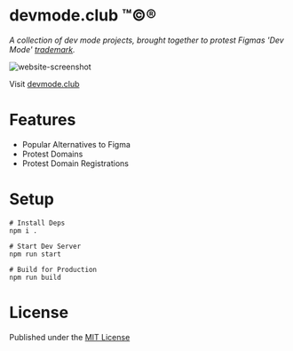 # devmode.club ™©®
_A collection of dev mode projects, brought together to protest Figmas 'Dev Mode' [trademark](https://tsdr.uspto.gov/#caseNumber=98045640&caseSearchType=US_APPLICATION&caseType=DEFAULT&searchType=statusSearch)._

![website-screenshot](https://github.com/user-attachments/assets/3d6c4c8d-c764-499c-a29e-72703e016a31)

Visit [devmode.club](https://devmode.club)

# Features
- Popular Alternatives to Figma
- Protest Domains
- Protest Domain Registrations

# Setup

```
# Install Deps
npm i .

# Start Dev Server
npm run start

# Build for Production
npm run build
```

# License
Published under the [MIT License](https://github.com/danielroe/dev-mode.dev/blob/main/LICENSE)
